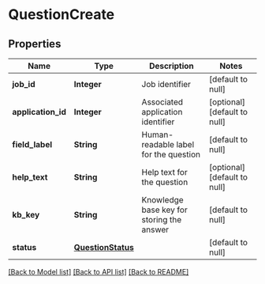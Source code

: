 # QuestionCreate
## Properties

| Name | Type | Description | Notes |
|------------ | ------------- | ------------- | -------------|
| **job\_id** | **Integer** | Job identifier | [default to null] |
| **application\_id** | **Integer** | Associated application identifier | [optional] [default to null] |
| **field\_label** | **String** | Human-readable label for the question | [default to null] |
| **help\_text** | **String** | Help text for the question | [optional] [default to null] |
| **kb\_key** | **String** | Knowledge base key for storing the answer | [default to null] |
| **status** | [**QuestionStatus**](QuestionStatus.md) |  | [default to null] |

[[Back to Model list]](../README.md#documentation-for-models) [[Back to API list]](../README.md#documentation-for-api-endpoints) [[Back to README]](../README.md)

